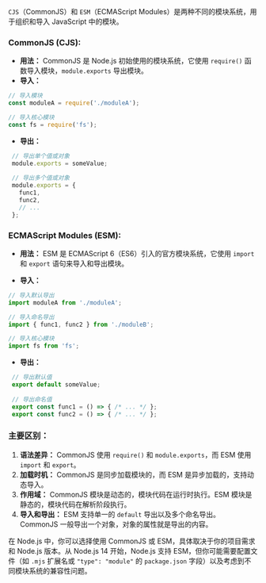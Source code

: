 

`CJS`（CommonJS）和 `ESM`（ECMAScript Modules）是两种不同的模块系统，用于组织和导入 JavaScript 中的模块。

### CommonJS (CJS):

- **用法：** CommonJS 是 Node.js 初始使用的模块系统，它使用 `require()` 函数导入模块，`module.exports` 导出模块。
- **导入：**

```javascript
// 导入模块
const moduleA = require('./moduleA');

// 导入核心模块
const fs = require('fs');
```

- **导出：**

 ```javascript
  // 导出单个值或对象
  module.exports = someValue;
  
  // 导出多个值或对象
  module.exports = {
    func1,
    func2,
    // ...
  };
 ```

### ECMAScript Modules (ESM):

- **用法：** ESM 是 ECMAScript 6（ES6）引入的官方模块系统，它使用 `import` 和 `export` 语句来导入和导出模块。

- **导入：**

```javascript
// 导入默认导出
import moduleA from './moduleA';

// 导入命名导出
import { func1, func2 } from './moduleB';

// 导入核心模块
import fs from 'fs';
```

- **导出：**



 ```javascript
  // 导出默认值
  export default someValue;
  
  // 导出命名值
  export const func1 = () => { /* ... */ };
  export const func2 = () => { /* ... */ };
 ```

### 主要区别：

1. **语法差异：** CommonJS 使用 `require()` 和 `module.exports`，而 ESM 使用 `import` 和 `export`。
2. **加载时机：** CommonJS 是同步加载模块的，而 ESM 是异步加载的，支持动态导入。
3. **作用域：** CommonJS 模块是动态的，模块代码在运行时执行。ESM 模块是静态的，模块代码在解析阶段执行。
4. **导入和导出：** ESM 支持单一的 `default` 导出以及多个命名导出。CommonJS 一般导出一个对象，对象的属性就是导出的内容。

在 Node.js 中，你可以选择使用 CommonJS 或 ESM，具体取决于你的项目需求和 Node.js 版本。从 Node.js 14 开始，Node.js 支持 ESM，但你可能需要配置文件（如 `.mjs` 扩展名或 `"type": "module"` 的 `package.json` 字段）以及考虑到不同模块系统的兼容性问题。